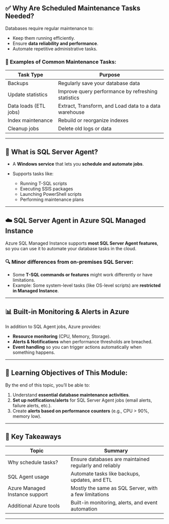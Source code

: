 ## ✅ **Why Are Scheduled Maintenance Tasks Needed?**

Databases require regular maintenance to:

- Keep them running efficiently.
- Ensure **data reliability and performance**.
- Automate repetitive administrative tasks.

### 🔧 **Examples of Common Maintenance Tasks:**

| Task Type             | Purpose                                               |
| --------------------- | ----------------------------------------------------- |
| Backups               | Regularly save your database data                     |
| Update statistics     | Improve query performance by refreshing statistics    |
| Data loads (ETL jobs) | Extract, Transform, and Load data to a data warehouse |
| Index maintenance     | Rebuild or reorganize indexes                         |
| Cleanup jobs          | Delete old logs or data                               |

---

## 🔨 **What is SQL Server Agent?**

- A **Windows service** that lets you **schedule and automate jobs**.
- Supports tasks like:

  - Running T-SQL scripts
  - Executing SSIS packages
  - Launching PowerShell scripts
  - Performing maintenance plans

---

## ☁️ **SQL Server Agent in Azure SQL Managed Instance**

Azure SQL Managed Instance supports **most SQL Server Agent features**, so you can use it to automate your database tasks in the cloud.

### 🔍 **Minor differences from on-premises SQL Server:**

- Some **T-SQL commands or features** might work differently or have limitations.
- Example: Some system-level tasks (like OS-level scripts) are **restricted in Managed Instance**.

---

## 📊 **Built-in Monitoring & Alerts in Azure**

In addition to SQL Agent jobs, Azure provides:

- **Resource monitoring** (CPU, Memory, Storage).
- **Alerts & Notifications** when performance thresholds are breached.
- **Event handling** so you can trigger actions automatically when something happens.

---

## 🎯 **Learning Objectives of This Module:**

By the end of this topic, you’ll be able to:

1. Understand **essential database maintenance activities**.
2. **Set up notifications/alerts** for SQL Server Agent jobs (email alerts, failure alerts, etc.).
3. Create **alerts based on performance counters** (e.g., CPU > 90%, memory low).

---

## 🔑 **Key Takeaways**

| Topic                          | Summary                                                |
| ------------------------------ | ------------------------------------------------------ |
| Why schedule tasks?            | Ensure databases are maintained regularly and reliably |
| SQL Agent usage                | Automate tasks like backups, updates, and ETL          |
| Azure Managed Instance support | Mostly the same as SQL Server, with a few limitations  |
| Additional Azure tools         | Built-in monitoring, alerts, and event automation      |

---
